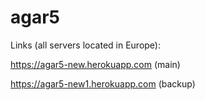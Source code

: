 agar5
=============
Links (all servers located in Europe):

https://agar5-new.herokuapp.com (main)

https://agar5-new1.herokuapp.com (backup)
